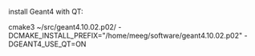 install Geant4 with QT:

cmake3 ~/src/geant4.10.02.p02/ -DCMAKE_INSTALL_PREFIX="/home/meeg/software/geant4.10.02.p02" -DGEANT4_USE_QT=ON
